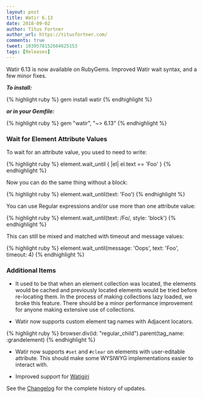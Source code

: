```yaml
---
layout: post
title: Watir 6.13
date: 2018-09-02
author: Titus Fortner
author_url: https://titusfortner.com/
comments: true
tweet: 1039578152664625153
tags: [Releases]
---
```


Watir 6.13 is now available on RubyGems. Improved Watir wait syntax, and a few minor fixes.
<!--more-->

***To install:***

{% highlight ruby %}
gem install watir
{% endhighlight %}

***or in your Gemfile:*** 

{% highlight ruby %}
gem "watir", "~> 6.13"
{% endhighlight %}
<p></p>

### Wait for Element Attribute Values

To wait for an attribute value, you used to need to write:

{% highlight ruby %}
element.wait_until { |el| el.text == 'Foo' }
{% endhighlight %}

Now you can do the same thing without a block:

{% highlight ruby %}
element.wait_until(text: 'Foo')
{% endhighlight %}

You can use Regular expressions and/or use more than one attribute value:

{% highlight ruby %}
element.wait_until(text: /Fo/, style: 'block')
{% endhighlight %}


This can still be mixed and matched with timeout and message values:

{% highlight ruby %}
element.wait_until(message: 'Oops', text: 'Foo', timeout: 4)
{% endhighlight %}


### Additional Items

* It used to be that when an element collection was located, the elements would be cached and previously
located elements would be tried before re-locating them. In the process of making collections lazy
loaded, we broke this feature. There should be a minor performance improvement for anyone making extensive
use of collections.

* Watir now supports custom element tag names with Adjacent locators.

{% highlight ruby %}
browser.div(id: "regular_child").parent(tag_name: :grandelement)
{% endhighlight %}

* Watir now supports `#set` and `#clear` on elements with user-editable attribute. This should make 
some WYSIWYG implementations easier to interact with.

* Improved support for [Watigiri](https://github.com/titusfortner/watigiri/)

See the [Changelog](https://github.com/watir/watir/blob/master/CHANGES.md) 
for the complete history of updates.